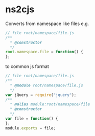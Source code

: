 ns2cjs
======

Converts from namespace like files e.g.

```js
// file root/namespace/file.js
/**
  * @constructor
  */
root.namespace.file = function() {
};
```

to common js format

```js
// file root/namespace/file.js
/**
  * @module root/namespace/file.js
  */
var jQuery = require("jquery");
/**
  * @alias module:root/namespace/file
  * @constructor
  */
var file = function() {
};
module.exports = file;
```
